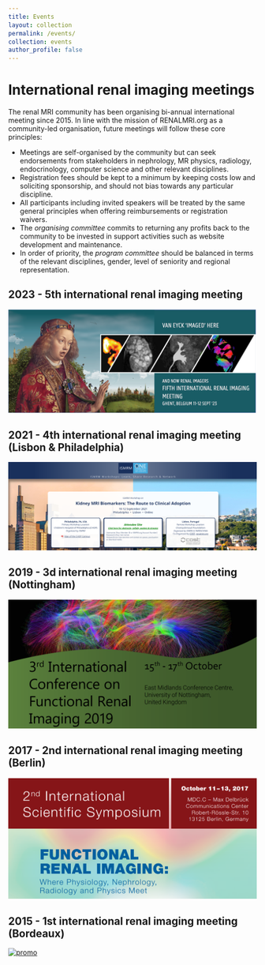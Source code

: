 ```yaml
---
title: Events
layout: collection
permalink: /events/
collection: events
author_profile: false
---
```


# International renal imaging meetings

The renal MRI community has been organising bi-annual international meeting since 2015. In line with the mission of RENALMRI.org as a community-led organisation, future meetings will follow these core principles:

- Meetings are self-organised by the community but can seek endorsements from stakeholders in nephrology, MR physics, radiology, endocrinology, computer science and other relevant disciplines.
- Registration fees should be kept to a minimum by keeping costs low and soliciting sponsorship, and should not bias towards any particular discipline. 
- All participants including invited speakers will be treated by the same general principles when offering reimbursements or registration waivers.
- The *organising committee* commits to returning any profits back to the community to be invested in support activities such as website development and maintenance.
- In order of priority, the *program committee* should be balanced in terms of the relevant disciplines, gender, level of seniority and regional representation.

## 2023 - 5th international renal imaging meeting

[![promo](/assets/images/gent_images/gent_promo.png)](https://renalmri.org/events/gent2023)

## 2021 - 4th international renal imaging meeting (Lisbon & Philadelphia)

[![promo](/assets/images/lisbon_2021.png)](https://www.ismrm.org/workshops/2021/Kidney/)

## 2019 - 3d international renal imaging meeting (Nottingham)

[![promo](/assets/images/nottingham_2019.png)](https://www.nottingham.ac.uk/research/groups/spmic/research/uk-renal-imaging-network/3rd-renal-symposium/3rd-international-symposium-on-functional-renal-imaging.aspx)

## 2017 - 2nd international renal imaging meeting (Berlin)

[![promo](/assets/images/berlin_2017.png)](https://www.mdc-berlin.de/renal)

## 2015 - 1st international renal imaging meeting (Bordeaux)

[![promo](/assets/images/bordeaux.png)](https://sites.google.com/site/renalmriworkshop)






